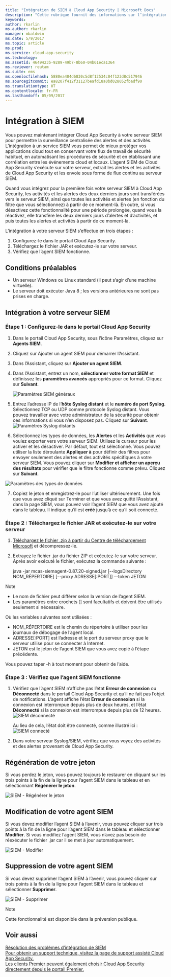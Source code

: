 ```yaml
---
title: "Intégration de SIEM à Cloud App Security | Microsoft Docs"
description: "Cette rubrique fournit des informations sur l’intégration de votre serveur SIEM à Cloud App Security."
keywords: 
author: rkarlin
ms.author: rkarlin
manager: mbaldwin
ms.date: 5/9/2017
ms.topic: article
ms.prod: 
ms.service: cloud-app-security
ms.technology: 
ms.assetid: 4649423b-9289-49b7-8b60-04b61eca1364
ms.reviewer: reutam
ms.suite: ems
ms.openlocfilehash: 5880ea404d6830c5d8f12534c04f123d8c517946
ms.sourcegitcommit: ea8207f412f31127beafd18a0bd028052fbadf90
ms.translationtype: HT
ms.contentlocale: fr-FR
ms.lasthandoff: 05/09/2017
---
```

# <a name="siem-integration"></a>Intégration à SIEM
    
Vous pouvez maintenant intégrer Cloud App Security à votre serveur SIEM pour permettre la surveillance centralisée des alertes et des activités. L’intégration à un service SIEM vous permet de mieux protéger vos applications cloud tout en conservant votre flux de travail de sécurité habituel, en automatisant les procédures de sécurité et en établissant une corrélation entre les événements cloud et locaux. L’agent SIEM de Cloud App Security s’exécute sur votre serveur, extrait les alertes et les activités de Cloud App Security et les envoie sous forme de flux continu au serveur SIEM.

Quand vous intégrez pour la première fois votre serveur SIEM à Cloud App Security, les activités et les alertes des deux derniers jours sont transférées vers le serveur SIEM, ainsi que toutes les activités et alertes (en fonction du filtre que vous sélectionnez) à partir de ce moment-là. En outre, si vous désactivez cette fonctionnalité pour une période prolongée, quand vous la réactivez, elle transfère les deux derniers jours d’alertes et d’activités, et puis toutes les alertes et activités à partir de ce moment-là.

L’intégration à votre serveur SIEM s’effectue en trois étapes :
1. Configurez-le dans le portail Cloud App Security. 
2. Téléchargez le fichier JAR et exécutez-le sur votre serveur.
3. Vérifiez que l’agent SIEM fonctionne.

## <a name="prerequisites"></a>Conditions préalables

- Un serveur Windows ou Linux standard (il peut s’agir d’une machine virtuelle).
- Le serveur doit exécuter Java 8 ; les versions antérieures ne sont pas prises en charge.

## <a name="integrating-with-your-siem"></a>Intégration à votre serveur SIEM

### <a name="step-1-set-it-up-in-the-cloud-app-security-portal"></a>Étape 1 : Configurez-le dans le portail Cloud App Security

1. Dans le portail Cloud App Security, sous l’icône Paramètres, cliquez sur **Agents SIEM**.

2. Cliquez sur Ajouter un agent SIEM pour démarrer l’Assistant.
3. Dans l’Assistant, cliquez sur **Ajouter un agent SIEM**.    
4. Dans l’Assistant, entrez un nom, **sélectionner votre format SIEM** et définissez les **paramètres avancés** appropriés pour ce format. Cliquez sur **Suivant**.

   ![Paramètres SIEM généraux](./media/siem1.png)

5. Entrez l’adresse IP de l’**hôte Syslog distant** et le **numéro de port Syslog**. Sélectionnez TCP ou UDP comme protocole Syslog distant.
Vous pouvez travailler avec votre administrateur de la sécurité pour obtenir ces informations si vous n’en disposez pas.
Cliquez sur **Suivant**.
  ![Paramètres Syslog distants](./media/siem2.png)

6. Sélectionnez les types de données, les **Alertes** et les **Activités** que vous voulez exporter vers votre serveur SIEM. Utilisez le curseur pour les activer et les désactiver. Par défaut, tout est sélectionné. Vous pouvez utiliser la liste déroulante **Appliquer à** pour définir des filtres pour envoyer seulement des alertes et des activités spécifiques à votre serveur SIEM.
Vous pouvez cliquer sur **Modifier et afficher un aperçu des résultats** pour vérifier que le filtre fonctionne comme prévu. Cliquez sur **Suivant**. 

  ![Paramètres des types de données](./media/siem3.png)

7. Copiez le jeton et enregistrez-le pour l’utiliser ultérieurement. Une fois que vous avez cliqué sur Terminer et que vous avez quitté l’Assistant, dans la page SIEM, vous pouvez voir l’agent SIEM que vous avez ajouté dans le tableau. Il indique qu’il est **créé** jusqu’à ce qu’il soit connecté.

### <a name="step-2-download-the-jar-file-and-run-it-on-your-server"></a>Étape 2 : Téléchargez le fichier JAR et exécutez-le sur votre serveur

1. [Téléchargez le fichier .zip à partir du Centre de téléchargement Microsoft](https://go.microsoft.com/fwlink/?linkid=838596) et décompressez-le.

2. Extrayez le fichier .jar du fichier ZIP et exécutez-le sur votre serveur.
 Après avoir exécuté le fichier, exécutez la commande suivante :
    
      java -jar mcas-siemagent-0.87.20-signed.jar [--logsDirectory NOM_RÉPERTOIRE] [--proxy ADRESSE[:PORT]] --token JETON
> [!NOTE]
> - Le nom de fichier peut différer selon la version de l’agent SIEM.
> - Les paramètres entre crochets [] sont facultatifs et doivent être utilisés seulement si nécessaire.

Où les variables suivantes sont utilisées :
- NOM_RÉPERTOIRE est le chemin du répertoire à utiliser pour les journaux de débogage de l’agent local.
- ADRESSE[:PORT] est l’adresse et le port du serveur proxy que le serveur utilise pour se connecter à Internet.
- JETON est le jeton de l’agent SIEM que vous avez copié à l’étape précédente.

Vous pouvez taper -h à tout moment pour obtenir de l’aide.



### <a name="step-3-validate-that-the-siem-agent-is-working"></a>Étape 3 : Vérifiez que l’agent SIEM fonctionne

1. Vérifiez que l’agent SIEM n’affiche pas l’état **Erreur de connexion** ou **Déconnecté** dans le portail Cloud App Security et qu’il ne fait pas l’objet de notifications. L’agent affiche l’état **Erreur de connexion** si la connexion est interrompue depuis plus de deux heures, et l’état **Déconnecté** si la connexion est interrompue depuis plus de 12 heures.
 ![SIEM déconnecté](./media/siem-not-connected.png)
 
   Au lieu de cela, l’état doit être connecté, comme illustré ici :  ![SIEM connecté](./media/siem-connected.png)

2. Dans votre serveur Syslog/SIEM, vérifiez que vous voyez des activités et des alertes provenant de Cloud App Security.


## <a name="regenerating-your-token"></a>Régénération de votre jeton
Si vous perdez le jeton, vous pouvez toujours le restaurer en cliquant sur les trois points à la fin de la ligne pour l’agent SIEM dans le tableau et en sélectionnant **Régénérer le jeton**.

 ![SIEM - Régénérer le jeton](./media/siem-regenerate-token.png)

## <a name="editing-your-siem-agent"></a>Modification de votre agent SIEM 
Si vous devez modifier l’agent SIEM à l’avenir, vous pouvez cliquer sur trois points à la fin de la ligne pour l’agent SIEM dans le tableau et sélectionner **Modifier**. Si vous modifiez l’agent SIEM, vous n’avez pas besoin de réexécuter le fichier .jar car il se met à jour automatiquement.

![SIEM - Modifier](./media/siem-edit.png)

## <a name="deleting-your-siem-agent"></a>Suppression de votre agent SIEM
Si vous devez supprimer l’agent SIEM à l’avenir, vous pouvez cliquer sur trois points à la fin de la ligne pour l’agent SIEM dans le tableau et sélectionner **Supprimer**.

![SIEM - Supprimer](./media/siem-delete.png)

> [!NOTE]
> Cette fonctionnalité est disponible dans la préversion publique.

## <a name="see-also"></a>Voir aussi  
[Résolution des problèmes d’intégration de SIEM](troubleshooting-siem.md)   
[Pour obtenir un support technique, visitez la page de support assisté Cloud App Security.](http://support.microsoft.com/oas/default.aspx?prid=16031)   
[Les clients Premier peuvent également choisir Cloud App Security directement depuis le portail Premier.](https://premier.microsoft.com/)  
  
  